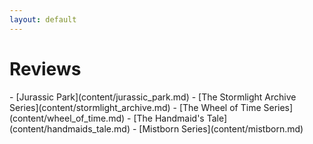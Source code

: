 ```yaml
---
layout: default
---
```

<div class="jumbotron shadow large text-white bg-primary mb-3 container text-center" markdown="1">
<h1>Reviews</h1>
- [<span markdown="1" class="text-white">Jurassic Park</span>](content/jurassic_park.md)
-  [<span markdown="1" class="text-white">The Stormlight Archive Series</span>](content/stormlight_archive.md)
-  [<span markdown="1" class="text-white">The Wheel of Time Series</span>](content/wheel_of_time.md)
-  [<span markdown="1" class="text-white">The Handmaid's Tale</span>](content/handmaids_tale.md)
-  [<span markdown="1" class="text-white">Mistborn Series</span>](content/mistborn.md)
</div>
